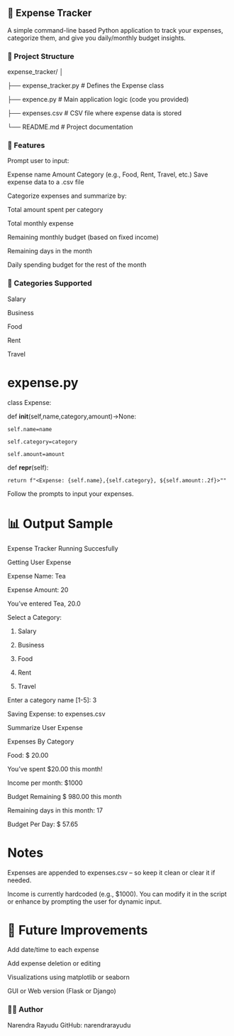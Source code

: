 ## 💸 Expense Tracker

A simple command-line based Python application to track your expenses, categorize them, and give you daily/monthly budget insights.

### 📂 Project Structure

expense_tracker/
│

├── expense_tracker.py    # Defines the Expense class

├── expence.py            # Main application logic (code you provided)

├── expenses.csv          # CSV file where expense data is stored

└── README.md             # Project documentation

### 🚀 Features
Prompt user to input:

Expense name
Amount
Category (e.g., Food, Rent, Travel, etc.)
Save expense data to a .csv file

Categorize expenses and summarize by:

Total amount spent per category

Total monthly expense

Remaining monthly budget (based on fixed income)

Remaining days in the month

Daily spending budget for the rest of the month

### 🧾 Categories Supported

Salary

Business

Food

Rent

Travel

# expense.py

class Expense:

  def __init__(self,name,category,amount)->None:
  
    self.name=name
    
    self.category=category
    
    self.amount=amount
  
  def __repr__(self):
  
    return f"<Expense: {self.name},{self.category}, ${self.amount:.2f}>""
        

Follow the prompts to input your expenses.

# 📊 Output Sample

Expense Tracker Running Succesfully

Getting User Expense

Expense Name: Tea

Expense Amount: 20

You’ve entered Tea, 20.0

Select a Category:

1. Salary

2. Business

3. Food

4. Rent

5. Travel

Enter a category name [1-5]: 3

Saving Expense: <Expense name=Tea, amount=20.0, category=Food> to expenses.csv

Summarize User Expense

Expenses By Category

Food: $ 20.00

You’ve spent $20.00 this month!

Income per month: $1000

Budget Remaining $ 980.00 this month

Remaining days in this month: 17

Budget Per Day: $ 57.65

# Notes

Expenses are appended to expenses.csv – so keep it clean or clear it if needed.

Income is currently hardcoded (e.g., $1000). You can modify it in the script or enhance by prompting the user for dynamic input.

# 📌 Future Improvements

Add date/time to each expense

Add expense deletion or editing

Visualizations using matplotlib or seaborn

GUI or Web version (Flask or Django)

### 🧑‍💻 Author
Narendra Rayudu
GitHub: narendrarayudu
